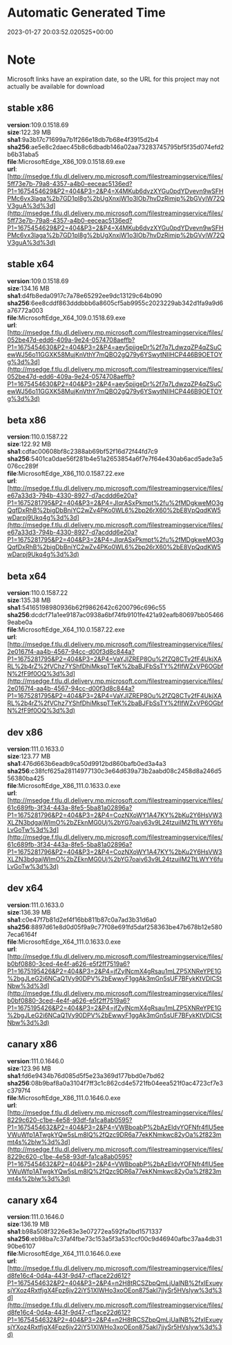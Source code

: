 # Automatic Generated Time
2023-01-27 20:03:52.020525+00:00

# Note
Microsoft links have an expiration date, so the URL for this project may not actually be available for download

## stable x86
**version**:109.0.1518.69  
**size**:122.39 MB  
**sha1**:9a3b17c71699a7b1f266e18db7b68e4f3915d2b4  
**sha256**:ae5e8c2daec45b8c6dbadb146a02aa73283745795bf5f35d074efd2b6b31aba5  
**file**:MicrosoftEdge_X86_109.0.1518.69.exe  
**url**:[http://msedge.f.tlu.dl.delivery.mp.microsoft.com/filestreamingservice/files/5ff73e7b-79a8-4357-a4b0-eeceac5136ed?P1=1675454629&P2=404&P3=2&P4=X4MKub6dvzXYGu0pdYDvevn9wSFHPMc6vx3laga%2b7GD1pl8g%2bUgXnxjW1o3lOb7hvDzRimjp%2bGVylW72QV3guA%3d%3d](http://msedge.f.tlu.dl.delivery.mp.microsoft.com/filestreamingservice/files/5ff73e7b-79a8-4357-a4b0-eeceac5136ed?P1=1675454629&P2=404&P3=2&P4=X4MKub6dvzXYGu0pdYDvevn9wSFHPMc6vx3laga%2b7GD1pl8g%2bUgXnxjW1o3lOb7hvDzRimjp%2bGVylW72QV3guA%3d%3d)  

## stable x64
**version**:109.0.1518.69  
**size**:134.16 MB  
**sha1**:d4fb8eda0917c7a78e65292ee9dc13129c64b090  
**sha256**:6ee8cddf863dddbbb6a8605cf5ab9955c2023229ab342d1fa9a9d6a76772a003  
**file**:MicrosoftEdge_X64_109.0.1518.69.exe  
**url**:[http://msedge.f.tlu.dl.delivery.mp.microsoft.com/filestreamingservice/files/052be47d-edd6-409a-9e24-0574708aeffb?P1=1675454630&P2=404&P3=2&P4=aey5pjjgeDr%2f7q7LdwzqZP4qZSuCewWJ56o11GGXK58MujKnVthY7mQBO2gQ79y6YSwytNIlHCP446B9OETOYg%3d%3d](http://msedge.f.tlu.dl.delivery.mp.microsoft.com/filestreamingservice/files/052be47d-edd6-409a-9e24-0574708aeffb?P1=1675454630&P2=404&P3=2&P4=aey5pjjgeDr%2f7q7LdwzqZP4qZSuCewWJ56o11GGXK58MujKnVthY7mQBO2gQ79y6YSwytNIlHCP446B9OETOYg%3d%3d)  

## beta x86
**version**:110.0.1587.22  
**size**:122.92 MB  
**sha1**:cdfac00608bf8c2388ab69bf52f16d72f44fd7c9  
**sha256**:5401ca0dae56f281b4e51a2653854a6f7e7f64e430ab6acd5ade3a5076cc289f  
**file**:MicrosoftEdge_X86_110.0.1587.22.exe  
**url**:[http://msedge.f.tlu.dl.delivery.mp.microsoft.com/filestreamingservice/files/e67a33d3-794b-4330-8927-d7acddd6e20a?P1=1675281795&P2=404&P3=2&P4=JIqrASxPkmpt%2fu%2fMDgkweMO3gQqfDxRhB%2bigDbBniYC2wZv4PKo0WL6%2bp26rX60%2bE8VpQqdKW5wDarpj9Ukq4g%3d%3d](http://msedge.f.tlu.dl.delivery.mp.microsoft.com/filestreamingservice/files/e67a33d3-794b-4330-8927-d7acddd6e20a?P1=1675281795&P2=404&P3=2&P4=JIqrASxPkmpt%2fu%2fMDgkweMO3gQqfDxRhB%2bigDbBniYC2wZv4PKo0WL6%2bp26rX60%2bE8VpQqdKW5wDarpj9Ukq4g%3d%3d)  

## beta x64
**version**:110.0.1587.22  
**size**:135.38 MB  
**sha1**:54165198980936b62f9862642c6200796c696c55  
**sha256**:dcdcf71a1ee9187ac0938a6bf74fb9101fe421a92eafb80697bb054669eabe0a  
**file**:MicrosoftEdge_X64_110.0.1587.22.exe  
**url**:[http://msedge.f.tlu.dl.delivery.mp.microsoft.com/filestreamingservice/files/2e0167f4-aa4b-4567-94cc-d00f3d8c844a?P1=1675281795&P2=404&P3=2&P4=VaYJIZREP8Ou%2fZQ8CTv2fF4UkjXARL%2b4rZ%2fVChz7YShfDhiMkspTTeK%2baBJFbSsTY%2fIfWZxVP6OGbfN%2fF9f0OQ%3d%3d](http://msedge.f.tlu.dl.delivery.mp.microsoft.com/filestreamingservice/files/2e0167f4-aa4b-4567-94cc-d00f3d8c844a?P1=1675281795&P2=404&P3=2&P4=VaYJIZREP8Ou%2fZQ8CTv2fF4UkjXARL%2b4rZ%2fVChz7YShfDhiMkspTTeK%2baBJFbSsTY%2fIfWZxVP6OGbfN%2fF9f0OQ%3d%3d)  

## dev x86
**version**:111.0.1633.0  
**size**:123.77 MB  
**sha1**:476d663b6eadb9ca50d9912bd860bafb0ed3a4a3  
**sha256**:c38fcf625a28114977130c3e64d639a73b2aabd08c2458d8a246d556380ba425  
**file**:MicrosoftEdge_X86_111.0.1633.0.exe  
**url**:[http://msedge.f.tlu.dl.delivery.mp.microsoft.com/filestreamingservice/files/61c689fb-3f34-443a-8fe5-5ba81a02896a?P1=1675281796&P2=404&P3=2&P4=CozNXoWY1A47KY%2bKu2Y6HsVW3XLZN3bdgajWImO%2bZEknMG0Uj%2bYG7oaiy63v9L24tzuiIM2TtLWYY6fuLvGoTw%3d%3d](http://msedge.f.tlu.dl.delivery.mp.microsoft.com/filestreamingservice/files/61c689fb-3f34-443a-8fe5-5ba81a02896a?P1=1675281796&P2=404&P3=2&P4=CozNXoWY1A47KY%2bKu2Y6HsVW3XLZN3bdgajWImO%2bZEknMG0Uj%2bYG7oaiy63v9L24tzuiIM2TtLWYY6fuLvGoTw%3d%3d)  

## dev x64
**version**:111.0.1633.0  
**size**:136.39 MB  
**sha1**:c0e47f7b81d2ef4f16bb811b87c0a7ad3b31d6a0  
**sha256**:8897d61e8d0d05f9a9c77f08e691fd5daf258363be47b678b12e5807eca6164f  
**file**:MicrosoftEdge_X64_111.0.1633.0.exe  
**url**:[http://msedge.f.tlu.dl.delivery.mp.microsoft.com/filestreamingservice/files/b0bf0880-3ced-4e4f-a626-e5f2ff7519a6?P1=1675195426&P2=404&P3=2&P4=jfZylNcmX4gRsau1mLZP5XNReYPE1G%2bgJLeG2i6NCaQ1Vy90DPV%2bEwwyF1ggAk3mGn5sUF7BFykKtVDlCStNbw%3d%3d](http://msedge.f.tlu.dl.delivery.mp.microsoft.com/filestreamingservice/files/b0bf0880-3ced-4e4f-a626-e5f2ff7519a6?P1=1675195426&P2=404&P3=2&P4=jfZylNcmX4gRsau1mLZP5XNReYPE1G%2bgJLeG2i6NCaQ1Vy90DPV%2bEwwyF1ggAk3mGn5sUF7BFykKtVDlCStNbw%3d%3d)  

## canary x86
**version**:111.0.1646.0  
**size**:123.96 MB  
**sha1**:fd6e9434b76d085d5f5e23a369d177bbd0e7bd62  
**sha256**:08b9baf8a0a3104f7ff3c1c862cd4e5721fb04eea521f0ac4723cf7e3c3797f4  
**file**:MicrosoftEdge_X86_111.0.1646.0.exe  
**url**:[http://msedge.f.tlu.dl.delivery.mp.microsoft.com/filestreamingservice/files/8229c620-c1be-4e58-93df-fa1ca8ab0595?P1=1675454632&P2=404&P3=2&P4=VWBboabP%2bAzEIdvYOFNfr4flU5eeVWuWfp1ATwgkYQw5sLm8lQ%2fQzc9DR6a77ekKNmkwc82yOa%2f823mmt4s%2blw%3d%3d](http://msedge.f.tlu.dl.delivery.mp.microsoft.com/filestreamingservice/files/8229c620-c1be-4e58-93df-fa1ca8ab0595?P1=1675454632&P2=404&P3=2&P4=VWBboabP%2bAzEIdvYOFNfr4flU5eeVWuWfp1ATwgkYQw5sLm8lQ%2fQzc9DR6a77ekKNmkwc82yOa%2f823mmt4s%2blw%3d%3d)  

## canary x64
**version**:111.0.1646.0  
**size**:136.19 MB  
**sha1**:b98a508f3226e83e3e07272ea592fa0bd1571337  
**sha256**:eb98ba7c37af4fbe73c153a5f3a531ccf00c9d46940afbc37aa4db3190be6107  
**file**:MicrosoftEdge_X64_111.0.1646.0.exe  
**url**:[http://msedge.f.tlu.dl.delivery.mp.microsoft.com/filestreamingservice/files/d8fe16c4-0d4a-443f-9d47-cf1ace22d612?P1=1675454632&P2=404&P3=2&P4=n2H8tRCSZbpQmLjUalNB%2fxIExueysjYXoz4RxtfjgX4Fpz6jv22iY51XIWHo3xoOEon875akI7jjySr5HVsIyw%3d%3d](http://msedge.f.tlu.dl.delivery.mp.microsoft.com/filestreamingservice/files/d8fe16c4-0d4a-443f-9d47-cf1ace22d612?P1=1675454632&P2=404&P3=2&P4=n2H8tRCSZbpQmLjUalNB%2fxIExueysjYXoz4RxtfjgX4Fpz6jv22iY51XIWHo3xoOEon875akI7jjySr5HVsIyw%3d%3d)  

